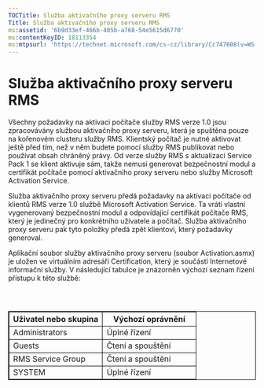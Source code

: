 ```yaml
---
TOCTitle: Služba aktivačního proxy serveru RMS
Title: Služba aktivačního proxy serveru RMS
ms:assetid: '6b9d33ef-466b-405b-a768-54e5615d6770'
ms:contentKeyID: 18113354
ms:mtpsurl: 'https://technet.microsoft.com/cs-cz/library/Cc747608(v=WS.10)'
---
```


Služba aktivačního proxy serveru RMS
====================================

Všechny požadavky na aktivaci počítače služby RMS verze 1.0 jsou zpracovávány službou aktivačního proxy serveru, která je spuštěna pouze na kořenovém clusteru služby RMS. Klientský počítač je nutné aktivovat ještě před tím, než v něm budete pomocí služby RMS publikovat nebo používat obsah chráněný právy. Od verze služby RMS s aktualizací Service Pack 1 se klient aktivuje sám, takže nemusí generovat bezpečnostní modul a certifikát počítače pomocí aktivačního proxy serveru nebo služby Microsoft Activation Service.

Služba aktivačního proxy serveru předá požadavky na aktivaci počítače od klientů RMS verze 1.0 službě Microsoft Activation Service. Ta vrátí vlastní vygenerovaný bezpečnostní modul a odpovídající certifikát počítače RMS, který je jedinečný pro konkrétního uživatele a počítač. Služba aktivačního proxy serveru pak tyto položky předá zpět klientovi, který požadavky generoval.

Aplikační soubor služby aktivačního proxy serveru (soubor Activation.asmx) je uložen ve virtuálním adresáři Certification, který je součástí Internetové informační služby. V následující tabulce je znázorněn výchozí seznam řízení přístupu k této službě:

###  

 
<table style="border:1px solid black;">
<colgroup>
<col width="50%" />
<col width="50%" />
</colgroup>
<thead>
<tr class="header">
<th style="border:1px solid black;" >Uživatel nebo skupina</th>
<th style="border:1px solid black;" >Výchozí oprávnění</th>
</tr>
</thead>
<tbody>
<tr class="odd">
<td style="border:1px solid black;">Administrators</td>
<td style="border:1px solid black;">Úplné řízení</td>
</tr>
<tr class="even">
<td style="border:1px solid black;">Guests</td>
<td style="border:1px solid black;">Čtení a spouštění</td>
</tr>
<tr class="odd">
<td style="border:1px solid black;">RMS Service Group</td>
<td style="border:1px solid black;">Čtení a spouštění</td>
</tr>
<tr class="even">
<td style="border:1px solid black;">SYSTEM</td>
<td style="border:1px solid black;">Úplné řízení</td>
</tr>
</tbody>
</table>
